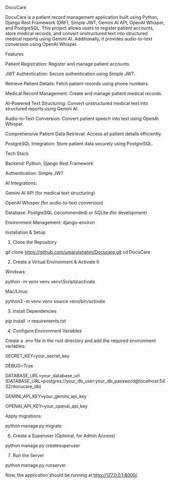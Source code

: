 DocuCare

DocuCare is a patient record management application built using Python, Django Rest Framework (DRF), Simple JWT, Gemini AI API, OpenAI Whisper, and PostgreSQL. This project allows users to register patient accounts, store medical records, and convert unstructured text into structured medical reports using Gemini AI. Additionally, it provides audio-to-text conversion using OpenAI Whisper.

Features

Patient Registration: Register and manage patient accounts.

JWT Authentication: Secure authentication using Simple JWT.

Retrieve Patient Details: Fetch patient records using phone numbers.

Medical Record Management: Create and manage patient medical records.

AI-Powered Text Structuring: Convert unstructured medical text into structured reports using Gemini AI.

Audio-to-Text Conversion: Convert patient speech into text using OpenAI Whisper.

Comprehensive Patient Data Retrieval: Access all patient details efficiently.

PostgreSQL Integration: Store patient data securely using PostgreSQL.

Tech Stack

Backend: Python, Django Rest Framework

Authentication: Simple JWT

AI Integrations:

Gemini AI API (for medical text structuring)

OpenAI Whisper (for audio-to-text conversion)

Database: PostgreSQL (recommended) or SQLite (for development)

Environment Management: django-environ

Installation & Setup

1. Clone the Repository

git clone https://github.com/umarulshahin/Docucare.git
cd DocuCare

2. Create a Virtual Environment & Activate It

Windows:

python -m venv venv
venv\Scripts\activate

Mac/Linux:

python3 -m venv venv
source venv/bin/activate

3. Install Dependencies

pip install -r requirements.txt

4. Configure Environment Variables

Create a .env file in the root directory and add the required environment variables:

SECRET_KEY=your_secret_key

DEBUG=True

DATABASE_URL=your_database_url (DATABASE_URL=postgres://your_db_user:your_db_password@localhost:5432/docucare_db)

GEMINI_API_KEY=your_gemini_api_key

OPENAI_API_KEY=your_openai_api_key

Apply migrations:

python manage.py migrate

6. Create a Superuser (Optional, for Admin Access)

python manage.py createsuperuser

7. Run the Server

python manage.py runserver

Now, the application should be running at http://127.0.0.1:8000/.

